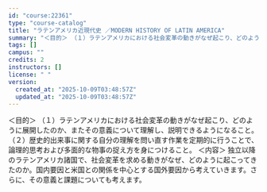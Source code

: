 ```yaml
---
id: "course:22361"
type: "course-catalog"
title: "ラテンアメリカ近現代史 ／MODERN HISTORY OF LATIN AMERICA"
summary: "＜目的＞ （１）ラテンアメリカにおける社会変革の動きがなぜ起こり、どのように展開したのか、またその意義について理解し、説明できるようになること。 （２）歴史的出来事に関する自分の理解を問い直す作業を定期的に行うことで、論理的思考および多面的…"
tags: []
campus: ""
credits: 2
instructors: []
license: " "
version:
  created_at: "2025-10-09T03:48:57Z"
  updated_at: "2025-10-09T03:48:57Z"
---
```


＜目的＞ （１）ラテンアメリカにおける社会変革の動きがなぜ起こり、どのように展開したのか、またその意義について理解し、説明できるようになること。 （２）歴史的出来事に関する自分の理解を問い直す作業を定期的に行うことで、論理的思考および多面的な物事の捉え方を身につけること。 ＜内容＞ 独立以降のラテンアメリカ諸国で、社会変革を求める動きがなぜ、どのように起こってきたのか。国内要因と米国との関係を中心とする国外要因から考えていきます。さらに、その意義と課題についても考えます。
